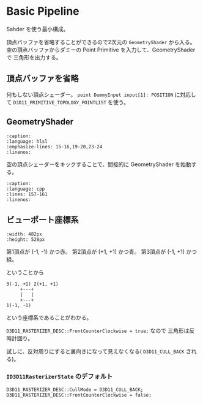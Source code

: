 # Basic Pipeline

Sahder を使う最小構成。

頂点バッファを省略することができるので2次元の `GeometryShader` から入る。
空の頂点バッファからダミーの Point Primitive を入力して、GeometryShader で 三角形を出力する。

## 頂点バッファを省略

何もしない頂点シェーダー。
`point DummyInput input[1]: POSITION` に対応して `D3D11_PRIMITIVE_TOPOLOGY_POINTLIST` を使う。

## GeometryShader

```{literalinclude} ../../assets/basic.hlsl
:caption:
:language: hlsl
:emphasize-lines: 15-16,19-20,23-24
:linenos:
```

空の頂点シェーダーをキックすることで、間接的に GeometryShader を始動する。

```{literalinclude} ../../lib/gorilla/pipeline.cpp
:caption:
:language: cpp
:lines: 157-161
:linenos:
```

## ビューポート座標系

```{image} ./basic_pipeline.jpg
:width: 482px
:height: 528px
```

第1頂点が (-1, -1) かつ赤。
第2頂点が (+1, +1) かつ青。
第3頂点が (-1, +1) かつ緑。

ということから

```
3(-1, +1) 2(+1, +1)
     +---+
     |   |
     +---+
1(-1, -1)
```

という座標系であることがわかる。

`D3D11_RASTERIZER_DESC::FrontCounterClockwise = true;` なので
三角形は反時計回り。

試しに、反対周りにすると裏向きになって見えなくなる( `D3D11_CULL_BACK` される)。

### `ID3D11RasterizerState` のデフォルト

```
D3D11_RASTERIZER_DESC::CullMode = D3D11_CULL_BACK;
D3D11_RASTERIZER_DESC::FrontCounterClockwise = false;
```
